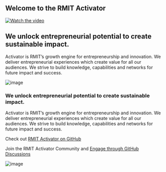 ## Welcome to the RMIT Activator
[![Watch the video](https://img.youtube.com/vi/LCbOvfNqjFI/maxresdefault.jpg)](https://youtu.be/LCbOvfNqjFI)

## We unlock entrepreneurial potential to create sustainable impact.
Activator is RMIT’s growth engine for entrepreneurship and innovation. We deliver entrepreneurial experiences which create value for all our audiences. We strive to build knowledge, capabilities and networks for future impact and success.

![image](https://user-images.githubusercontent.com/13181456/133882730-1de21f89-9605-4a9e-bd7f-4791453ef0f2.jpeg)

### We unlock entrepreneurial potential to create sustainable impact.
Activator is RMIT’s growth engine for entrepreneurship and innovation. We deliver entrepreneurial experiences which create value for all our audiences. We strive to build knowledge, capabilities and networks for future impact and success.

Check out [RMIT Activator on GitHub](https://github.com/RMIT-Activator) 

Join the RMIT Activator Community and [Engage through GitHub Discussions](https://github.com/RMIT-Activator/.github/discussions)

![image](https://user-images.githubusercontent.com/13181456/133887093-8a86f3d6-5adb-4555-acad-cb9d2e876fa6.jpeg)
